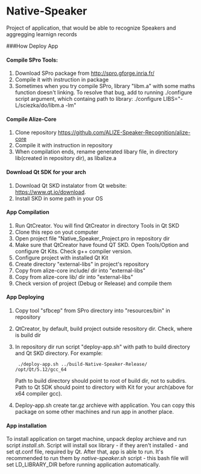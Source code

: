 # Native-Speaker
Project of application, that would be able to recognize Speakers and aggregging learnign records

###How Deploy App

#### Compile SPro Tools: 
1. Download SPro package from http://spro.gforge.inria.fr/
2. Compile it with instruction in package
3. Sometimes when you try compile SPro, library "libm.a" with some maths function doesn't linking. To resolve that bug, add to running ./configure script argument, which containg path to library:
./configure LIBS="-L/sciezka/do/libm.a -lm" 

#### Compile Alize-Core 

1. Clone repository https://github.com/ALIZE-Speaker-Recognition/alize-core
2. Compile it with instruction in repository
3. When compilation ends, rename generated libary file, in directory lib(created in repository dir), as libalize.a 

#### Download Qt SDK for your arch

1. Download Qt SKD instalator from Qt website: https://www.qt.io/download.
2. Install SKD in some path in your OS

#### App Compilation

1. Run QtCreator. You will find QtCreator in directory Tools in Qt SKD
2. Clone this repo on yout computer 
3. Open project file "Native_Speaker_Project.pro in repository dir
4. Make sure that QtCreator have found QT SKD. Open Tools/Option and configure Qt Kits. Check g++ compiler version.
5. Configure project with installed Qt Kit
6. Create directory "external-libs" in project's repository
6. Copy from alize-core include/ dir into "external-libs"
7. Copy from alize-core lib/ dir into "external-libs" 
8. Check version of project (Debug or Release) and compile them

#### App Deploying
1. Copy tool "sfbcep" from SPro directory into "resources/bin" in repository
2. QtCreator, by default, build project outside resository dir. Check, where is build dir
3. In repository dir run script "deploy-app.sh" with path to build directory and Qt SKD directory. For example:

    	./deploy-app.sh ../build-Native-Speaker-Release/ /opt/Qt/5.12/gcc_64
        
    Path to build directory should point to root of build dir, not to subdirs. Path to Qt SDK should point to directory with Kit for your arch(above for x64 compiler gcc).  
4. Deploy-app.sh create tar.gz archieve with application. You can copy this package on some other machines and run app in another place.

#### App installation
To install application on target machine, unpack deploy archieve and run script *install.sh*. Script will install sox library - if they aren't installed - and set qt.conf file, required by Qt. After that, app is able to run. It's recommended to run them by *native-speaker.sh* script - this bash file will set LD_LIBRARY_DIR before running application automatically.

 


